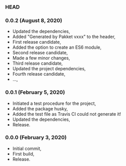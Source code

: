 ### HEAD

### 0.0.2 (August 8, 2020)

  * Updated the dependencies,
  * Added "Generated by Pakket vxxx" to the header,
  * First release candidate,
  * Added the option to create an ES6 module,
  * Second release candidate,
  * Made a few minor changes,
  * Third release candidate,
  * Updated the project dependencies,
  * Fourth release candidate,
  * ...,


### 0.0.1 (February 5, 2020)

  * Initiated a test procedure for the project,
  * Added the package husky,
  * Added the test file as Travis CI could not generate it!
  * Updated the dependencies,
  * Release.


### 0.0.0 (February 3, 2020)

  * Initial commit,
  * First build,
  * Release.
